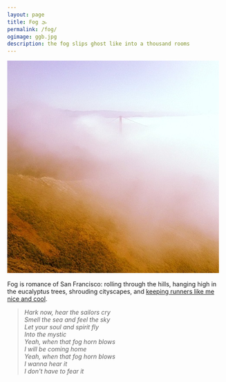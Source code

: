 ```yaml
---
layout: page
title: Fog 🌫
permalink: /fog/
ogimage: ggb.jpg
description: the fog slips ghost like into a thousand rooms
---
```

<img src="/assets/og/ggb.jpg">

Fog is romance of San Francisco: rolling through the hills, hanging high in the eucalyptus trees, shrouding cityscapes, and [keeping runners like me nice and cool](https://www.strava.com/activities/5460410709/).

> *Hark now, hear the sailors cry*\
> *Smell the sea and feel the sky*\
> *Let your soul and spirit fly*\
> *Into the mystic*\
> *Yeah, when that fog horn blows*\
> *I will be coming home*\
> *Yeah, when that fog horn blows*\
> *I wanna hear it*\
> *I don't have to fear it*